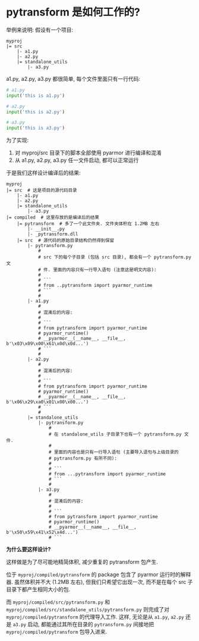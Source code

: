 # pytransform 是如何工作的?

举例来说明: 假设有一个项目:

```
myproj
|= src
    |- a1.py
    |- a2.py
    |= standalone_utils
        |- a3.py
```

a1.py, a2.py, a3.py 都很简单, 每个文件里面只有一行代码:

```py
# a1.py
input('this is a1.py')

# a2.py
input('this is a2.py')

# a3.py
input('this is a3.py')
```

为了实现:

1. 对 myproj/src 目录下的脚本全部使用 pyarmor 进行编译和混淆
2. 从 a1.py, a2.py, a3.py 任一文件启动, 都可以正常运行

于是我们这样设计编译后的结果:

```
myproj
|= src  # 这是项目的源代码目录
    |- a1.py
    |- a2.py
    |= standalone_utils
        |- a3.py
|= compiled  # 这里存放的是编译后的结果
    |= pytransform  # 多了一个此文件夹. 文件夹体积在 1.2MB 左右
        |- __init__.py
        |- _pytransform.dll
    |= src  # 源代码的原始目录结构仍然得到保留
        |- pytransform.py
            #
            # src 下的每个子目录 (包括 src 目录), 都会有一个 pytransform.py 文
            # 件. 里面的内容只有一行导入语句 (注意这是明文内容):
            #
            # ```
            # from ..pytransform import pyarmor_runtime
            # ```
            #
        |- a1.py
            #
            # 混淆后的内容:
            #
            # ```
            # from pytransform import pyarmor_runtime
            # pyarmor_runtime()
            # __pyarmor__(__name__, __file__, b'\x03\x09\x00\x61\x0d\x0d...')
            # ```
            #
        |- a2.py
            #
            # 混淆后的内容:
            #
            # ```
            # from pytransform import pyarmor_runtime
            # pyarmor_runtime()
            # __pyarmor__(__name__, __file__, b'\x06\x29\xa0\x01\x00\x00...')
            # ```
            #
        |= standalone_utils
            |- pytransform.py
                #
                # 在 standalone_utils 子目录下也有一个 pytransform.py 文件.
                # 
                # 里面的内容也是只有一行导入语句 (主要导入语句与上级目录的 
                # pytransform.py 有所不同):
                #
                # ```
                # from ...pytransform import pyarmor_runtime
                # ```
                #
            |- a3.py
                #
                # 混淆后的内容:
                #
                # ```
                # from pytransform import pyarmor_runtime
                # pyarmor_runtime()
                # __pyarmor__(__name__, __file__, b'\x50\x59\x41\x52\x4d...')
                # ```
```

**为什么要这样设计?**

这样做是为了尽可能地精简体积, 减少重复的 pytransform 包产生.

位于 `myproj/compiled/pytransform` 的 package 包含了 pyarmor 运行时的解释器. 虽然体积并不大 (1.2MB 左右), 但我们只希望它出现一次, 而不是在每个 src 子目录下都产生相同大小的包.

而 `myproj/compiled/src/pytransform.py` 和 `myproj/compiled/src/standalone_utils/pytransform.py` 则完成了对 `myproj/compiled/pytransform` 的代理导入工作. 这样, 无论是从 `a1.py`, `a2.py` 还是 `a3.py` 启动, 都能通过其所在目录的 `pytransform.py` 间接地把 `myproj/compiled/pytransform` 包导入进来.
